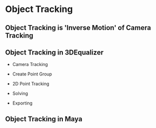 # Object Tracking

## Object Tracking is 'Inverse Motion' of Camera Tracking

## Object Tracking in 3DEqualizer

- Camera Tracking

- Create Point Group

- 2D Point Tracking

- Solving

- Exporting

## Object Tracking in Maya
